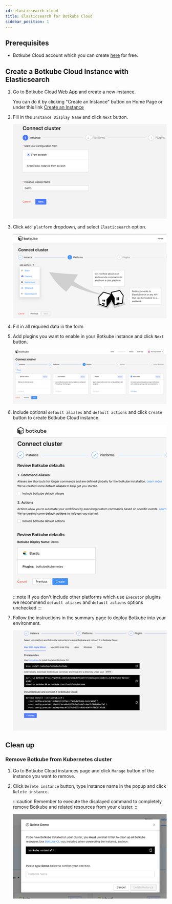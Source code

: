 ```yaml
---
id: elasticsearch-cloud
title: Elasticsearch for Botkube Cloud
sidebar_position: 1
---
```


## Prerequisites

- Botkube Cloud account which you can create [here](https://app.botkube.io) for free.

## Create a Botkube Cloud Instance with Elasticsearch

1. Go to Botkube Cloud [Web App](https://app.botkube.io/) and create a new instance.

   You can do it by clicking "Create an Instance" button on Home Page or under this link [Create an Instance](https://app.botkube.io/instances/add)

2. Fill in the `Instance Display Name` and click `Next` button.

   ![Instance Display Name](assets/els_instance_display_name.png "Instance display name")

3. Click `Add platform` dropdown, and select `Elasticsearch` option.

   ![Select Platform](assets/els_platform_select.png "Select platform")

4. Fill in all required data in the form

5. Add plugins you want to enable in your Botkube instance and click `Next` button.

   ![Plugins](assets/els_add_plugins.png "Plugins")

6. Include optional `default aliases` and `default actions` and click `Create` button to create Botkube Cloud instance.

   ![Create](assets/els_create.png "Create")

   :::note
   If you don't include other platforms which use `Executor` plugins we recommend `default aliases` and `default actions` options unchecked
   :::

7. Follow the instructions in the summary page to deploy Botkube into your environment.

   ![Summary](assets/els_summary.png "Summary")

## Clean up

### Remove Botkube from Kubernetes cluster

1. Go to Botkube Cloud instances page and click `Manage` button of the instance you want to remove.

2. Click `Delete instance` button, type instance name in the popup and click `Delete instance`.

   :::caution
   Remember to execute the displayed command to completely remove Botkube and related resources from your cluster.
   :::

   ![Delete](assets/els_instance_delete.png "Delete")
